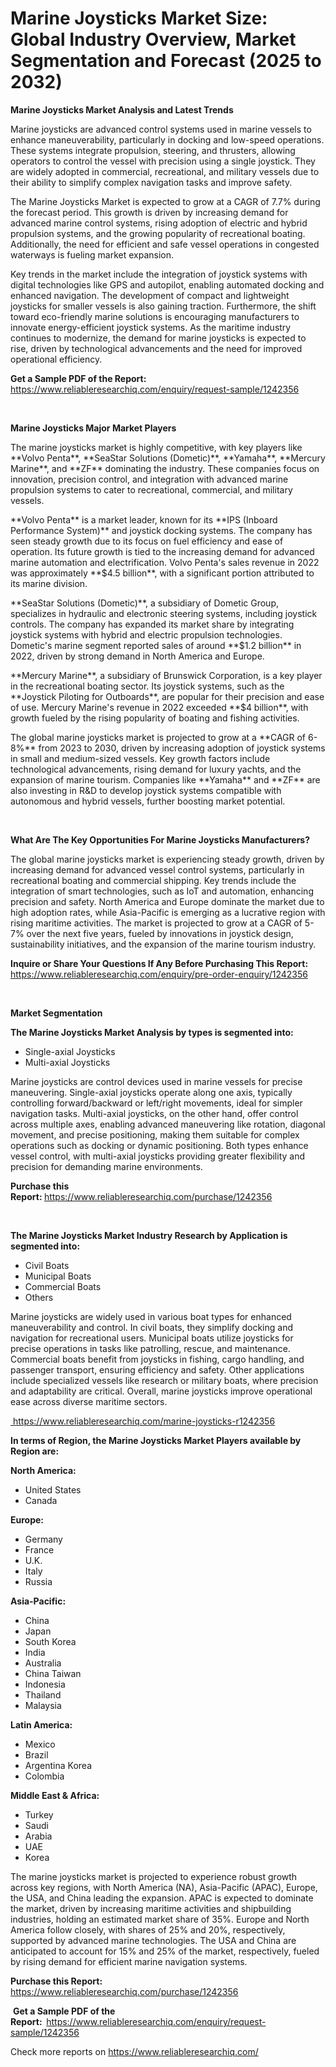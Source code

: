 <p><h1>Marine Joysticks Market Size: Global Industry Overview, Market Segmentation and Forecast (2025 to 2032)</h1></p><p><strong>Marine Joysticks Market Analysis and Latest Trends</strong></p>
<p><p>Marine joysticks are advanced control systems used in marine vessels to enhance maneuverability, particularly in docking and low-speed operations. These systems integrate propulsion, steering, and thrusters, allowing operators to control the vessel with precision using a single joystick. They are widely adopted in commercial, recreational, and military vessels due to their ability to simplify complex navigation tasks and improve safety.</p><p>The Marine Joysticks Market is expected to grow at a CAGR of 7.7% during the forecast period. This growth is driven by increasing demand for advanced marine control systems, rising adoption of electric and hybrid propulsion systems, and the growing popularity of recreational boating. Additionally, the need for efficient and safe vessel operations in congested waterways is fueling market expansion.</p><p>Key trends in the market include the integration of joystick systems with digital technologies like GPS and autopilot, enabling automated docking and enhanced navigation. The development of compact and lightweight joysticks for smaller vessels is also gaining traction. Furthermore, the shift toward eco-friendly marine solutions is encouraging manufacturers to innovate energy-efficient joystick systems. As the maritime industry continues to modernize, the demand for marine joysticks is expected to rise, driven by technological advancements and the need for improved operational efficiency.</p></p>
<p><strong>Get a Sample PDF of the Report:&nbsp;</strong> <a href="https://www.reliableresearchiq.com/enquiry/request-sample/1242356?utm_campaign=1102&utm_medium=2&utm_source=Github&utm_content=ia&utm_term=23012025&utm_id=marine-joysticks">https://www.reliableresearchiq.com/enquiry/request-sample/1242356</a></p>
<p>&nbsp;</p>
<p><strong>Marine Joysticks Major Market Players</strong></p>
<p><p>The marine joysticks market is highly competitive, with key players like **Volvo Penta**, **SeaStar Solutions (Dometic)**, **Yamaha**, **Mercury Marine**, and **ZF** dominating the industry. These companies focus on innovation, precision control, and integration with advanced marine propulsion systems to cater to recreational, commercial, and military vessels.</p><p>**Volvo Penta** is a market leader, known for its **IPS (Inboard Performance System)** and joystick docking systems. The company has seen steady growth due to its focus on fuel efficiency and ease of operation. Its future growth is tied to the increasing demand for advanced marine automation and electrification. Volvo Penta's sales revenue in 2022 was approximately **$4.5 billion**, with a significant portion attributed to its marine division.</p><p>**SeaStar Solutions (Dometic)**, a subsidiary of Dometic Group, specializes in hydraulic and electronic steering systems, including joystick controls. The company has expanded its market share by integrating joystick systems with hybrid and electric propulsion technologies. Dometic's marine segment reported sales of around **$1.2 billion** in 2022, driven by strong demand in North America and Europe.</p><p>**Mercury Marine**, a subsidiary of Brunswick Corporation, is a key player in the recreational boating sector. Its joystick systems, such as the **Joystick Piloting for Outboards**, are popular for their precision and ease of use. Mercury Marine's revenue in 2022 exceeded **$4 billion**, with growth fueled by the rising popularity of boating and fishing activities.</p><p>The global marine joysticks market is projected to grow at a **CAGR of 6-8%** from 2023 to 2030, driven by increasing adoption of joystick systems in small and medium-sized vessels. Key growth factors include technological advancements, rising demand for luxury yachts, and the expansion of marine tourism. Companies like **Yamaha** and **ZF** are also investing in R&D to develop joystick systems compatible with autonomous and hybrid vessels, further boosting market potential.</p></p>
<p>&nbsp;</p>
<p><strong>What Are The Key Opportunities For Marine Joysticks Manufacturers?</strong></p>
<p><p>The global marine joysticks market is experiencing steady growth, driven by increasing demand for advanced vessel control systems, particularly in recreational boating and commercial shipping. Key trends include the integration of smart technologies, such as IoT and automation, enhancing precision and safety. North America and Europe dominate the market due to high adoption rates, while Asia-Pacific is emerging as a lucrative region with rising maritime activities. The market is projected to grow at a CAGR of 5-7% over the next five years, fueled by innovations in joystick design, sustainability initiatives, and the expansion of the marine tourism industry.</p></p>
<p><strong>Inquire or Share Your Questions If Any Before Purchasing This Report:</strong> <a href="https://www.reliableresearchiq.com/enquiry/pre-order-enquiry/1242356?utm_campaign=1102&utm_medium=2&utm_source=Github&utm_content=ia&utm_term=23012025&utm_id=marine-joysticks">https://www.reliableresearchiq.com/enquiry/pre-order-enquiry/1242356</a></p>
<p>&nbsp;</p>
<p><strong>Market Segmentation</strong></p>
<p><strong>The Marine Joysticks Market Analysis by types is segmented into:</strong></p>
<p><ul><li>Single-axial Joysticks</li><li>Multi-axial Joysticks</li></ul></p>
<p><p>Marine joysticks are control devices used in marine vessels for precise maneuvering. Single-axial joysticks operate along one axis, typically controlling forward/backward or left/right movements, ideal for simpler navigation tasks. Multi-axial joysticks, on the other hand, offer control across multiple axes, enabling advanced maneuvering like rotation, diagonal movement, and precise positioning, making them suitable for complex operations such as docking or dynamic positioning. Both types enhance vessel control, with multi-axial joysticks providing greater flexibility and precision for demanding marine environments.</p></p>
<p><strong>Purchase this Report:&nbsp;</strong><a href="https://www.reliableresearchiq.com/purchase/1242356?utm_campaign=1102&utm_medium=2&utm_source=Github&utm_content=ia&utm_term=23012025&utm_id=marine-joysticks">https://www.reliableresearchiq.com/purchase/1242356</a></p>
<p>&nbsp;</p>
<p><strong>The Marine Joysticks Market Industry Research by Application is segmented into:</strong></p>
<p><ul><li>Civil Boats</li><li>Municipal Boats</li><li>Commercial Boats</li><li>Others</li></ul></p>
<p><p>Marine joysticks are widely used in various boat types for enhanced maneuverability and control. In civil boats, they simplify docking and navigation for recreational users. Municipal boats utilize joysticks for precise operations in tasks like patrolling, rescue, and maintenance. Commercial boats benefit from joysticks in fishing, cargo handling, and passenger transport, ensuring efficiency and safety. Other applications include specialized vessels like research or military boats, where precision and adaptability are critical. Overall, marine joysticks improve operational ease across diverse maritime sectors.</p></p>
<p><a href="https://www.reliableresearchiq.com/marine-joysticks-r1242356?utm_campaign=1102&utm_medium=2&utm_source=Github&utm_content=ia&utm_term=23012025&utm_id=marine-joysticks">&nbsp;https://www.reliableresearchiq.com/marine-joysticks-r1242356</a></p>
<p><strong>In terms of Region, the Marine Joysticks Market Players available by Region are:</strong></p>
<p>
    <p> <strong> North America: </strong>
        <ul>
            <li>United States</li>
            <li>Canada</li>
        </ul>
        </p> 
    <p> <strong> Europe: </strong>
        <ul>
            <li>Germany</li>
            <li>France</li>
            <li>U.K.</li>
            <li>Italy</li>
            <li>Russia</li>
        </ul>
        </p> 
    <p> <strong> Asia-Pacific: </strong>
        <ul>
            <li>China</li>
            <li>Japan</li>
            <li>South Korea</li>
            <li>India</li>
            <li>Australia</li>
            <li>China Taiwan</li>
            <li>Indonesia</li>
            <li>Thailand</li>
            <li>Malaysia</li>
        </ul>
        </p> 
    <p> <strong> Latin America: </strong>
        <ul>
            <li>Mexico</li>
            <li>Brazil</li>
            <li>Argentina Korea</li>
            <li>Colombia</li>
        </ul>
        </p> 
    <p> <strong> Middle East & Africa: </strong>
        <ul>
            <li>Turkey</li>
            <li>Saudi</li>
            <li>Arabia</li>
            <li>UAE</li>
            <li>Korea</li>
        </ul>
    </p>
    </p>
<p><p>The marine joysticks market is projected to experience robust growth across key regions, with North America (NA), Asia-Pacific (APAC), Europe, the USA, and China leading the expansion. APAC is expected to dominate the market, driven by increasing maritime activities and shipbuilding industries, holding an estimated market share of 35%. Europe and North America follow closely, with shares of 25% and 20%, respectively, supported by advanced marine technologies. The USA and China are anticipated to account for 15% and 25% of the market, respectively, fueled by rising demand for efficient marine navigation systems.</p></p>
<p><strong>Purchase this Report: </strong><a href="https://www.reliableresearchiq.com/purchase/1242356?utm_campaign=1102&utm_medium=2&utm_source=Github&utm_content=ia&utm_term=23012025&utm_id=marine-joysticks">https://www.reliableresearchiq.com/purchase/1242356</a></p>
<p>&nbsp;<strong>Get a Sample PDF of the Report:&nbsp;&nbsp;</strong><a href="https://www.reliableresearchiq.com/enquiry/request-sample/1242356?utm_campaign=1102&utm_medium=2&utm_source=Github&utm_content=ia&utm_term=23012025&utm_id=marine-joysticks">https://www.reliableresearchiq.com/enquiry/request-sample/1242356</a></p>
<p><strong></strong></p>
<p>Check more reports on <a href="https://www.reliableresearchiq.com/?utm_campaign=1102&utm_medium=2&utm_source=Github&utm_content=ia&utm_term=23012025&utm_id=marine-joysticks">https://www.reliableresearchiq.com/</a></p>